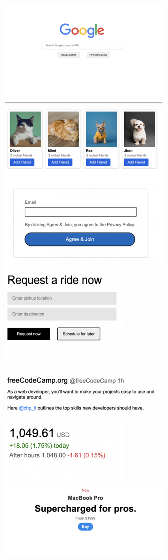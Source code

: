 <img src="Post-100/google.png" width="880px" > <hr>
<img src="Post-100/facebook.png">
<img src="Post-100/login.png" width="580px">
<img src="Post-100/uber.png" width="380px">
<img src="Post-100/post.png" width="580px">
<img src="Post-100/stock.png" width="380px">
<img src="Post-100/macbook.png">
